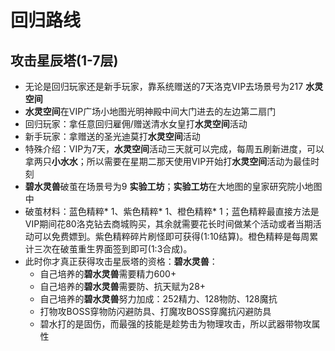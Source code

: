 # 回归路线
## 攻击**星辰塔(1-7层)**
+ 无论是回归玩家还是新手玩家，靠系统赠送的7天洛克VIP去场景号为217 **水灵空间**
+ **水灵空间**在VIP广场小地图光明神殿中间大门进去的左边第二扇门
+ 回归玩家：拿任意回归雇佣/赠送清水女皇打**水灵空间**活动
+ 新手玩家：拿赠送的圣光迪莫打**水灵空间**活动
+ 特殊介绍：VIP为7天，**水灵空间**活动三天就可以完成，每周五刷新进度，可以拿两只**小水水**；所以需要在星期二那天使用VIP开始打**水灵空间**活动为最佳时刻
+ **碧水灵兽**破茧在场景号为9 **实验工坊**；**实验工坊**在大地图的皇家研究院小地图中
+ 破茧材料：蓝色精粹\* 1、紫色精粹\* 1、橙色精粹\* 1；蓝色精粹最直接方法是VIP期间花80洛克钻去商城购买，其余就需要花长时间做某个活动或者当期活动可以免费嫖到。紫色精粹碎片刷怪即可获得(1:10结算)。橙色精粹是每周累计三次在破茧重生界面签到即可(1:3合成)。
+ 此时你才真正获得攻击星辰塔的资格：**碧水灵兽**：
    + 自己培养的**碧水灵兽**需要精力600+
    + 自己培养的**碧水灵兽**需要防、抗天赋为28+
    + 自己培养的**碧水灵兽**努力加成：252精力、128物防、128魔抗
    + 打物攻BOSS穿物防闪避防具、打魔攻BOSS穿魔抗闪避防具
    + 碧水打的是固伤，而最强的技能是趁势击为物理攻击，所以武器带物攻属性